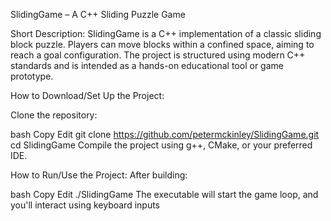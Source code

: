 SlidingGame – A C++ Sliding Puzzle Game

Short Description:
SlidingGame is a C++ implementation of a classic sliding block puzzle. Players can move blocks within a confined space, aiming to reach a goal configuration. The project is structured using modern C++ standards and is intended as a hands-on educational tool or game prototype.

How to Download/Set Up the Project:

Clone the repository:

bash
Copy
Edit
git clone https://github.com/petermckinley/SlidingGame.git
cd SlidingGame
Compile the project using g++, CMake, or your preferred IDE.

How to Run/Use the Project:
After building:

bash
Copy
Edit
./SlidingGame
The executable will start the game loop, and you'll interact using keyboard inputs
